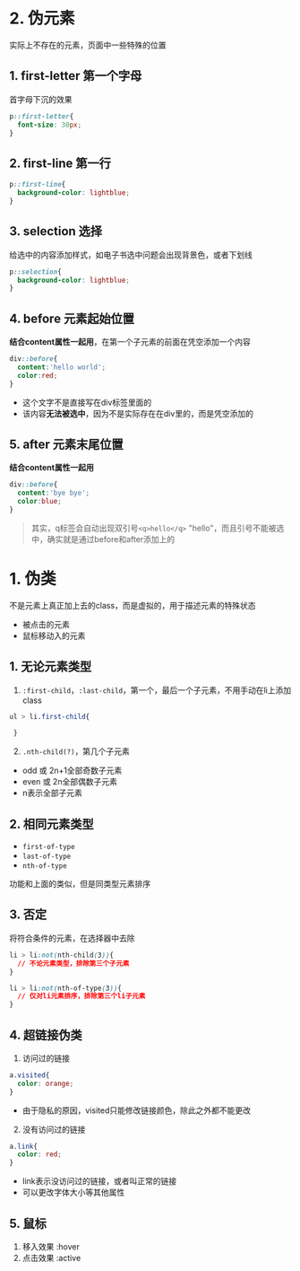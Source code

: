 



# 2. 伪元素

实际上不存在的元素，页面中一些特殊的位置

## 1. first-letter 第一个字母
首字母下沉的效果
```css
p::first-letter{
  font-size: 30px;
}
```

## 2. first-line 第一行

```css
p::first-line{
  background-color: lightblue;
}
```

## 3. selection 选择
给选中的内容添加样式，如电子书选中问题会出现背景色，或者下划线
```css
p::selection{
  background-color: lightblue;
}
```

## 4. before 元素起始位置
**结合content属性一起用**，在第一个子元素的前面在凭空添加一个内容
```css
div::before{
  content:'hello world';
  color:red;
}
```
- 这个文字不是直接写在div标签里面的
- 该内容**无法被选中**，因为不是实际存在在div里的，而是凭空添加的

## 5. after 元素末尾位置
**结合content属性一起用**
```css
div::before{
  content:'bye bye';
  color:blue;
}
```

> 其实，q标签会自动出现双引号`<q>hello</q>` "hello"，而且引号不能被选中，确实就是通过before和after添加上的

















# 1. 伪类

不是元素上真正加上去的class，而是虚拟的，用于描述元素的特殊状态
- 被点击的元素
- 鼠标移动入的元素



## 1. 无论元素类型
1. `:first-child`，`:last-child`，第一个，最后一个子元素，不用手动在li上添加class
  ```css
  ul > li.first-child{
    
   }
  ```
2. `.nth-child(?)`，第几个子元素
  - odd 或 2n+1全部奇数子元素
  - even 或 2n全部偶数子元素
  - n表示全部子元素

## 2. 相同元素类型
- `first-of-type`
- `last-of-type`
- `nth-of-type`

功能和上面的类似，但是同类型元素排序

## 3. 否定
将符合条件的元素，在选择器中去除
```css
li > li:not(nth-child(3)){
  // 不论元素类型，排除第三个子元素
}
```
```css
li > li:not(nth-of-type(3)){
  // 仅对li元素排序，排除第三个li子元素
}
```

## 4. 超链接伪类

1. 访问过的链接
  ```css
  a.visited{
    color: orange;
  }
  ```
  - 由于隐私的原因，visited只能修改链接颜色，除此之外都不能更改

2. 没有访问过的链接
  ```css
  a.link{
    color: red;
  }
  ```
  - link表示没访问过的链接，或者叫正常的链接
  - 可以更改字体大小等其他属性

## 5. 鼠标
1. 移入效果 :hover
2. 点击效果 :active













